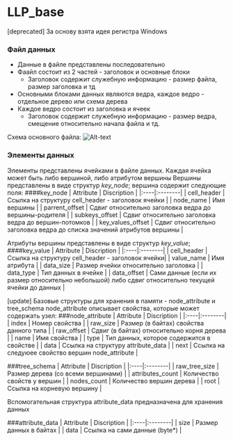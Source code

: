 # LLP_base
[deprecated]
За основу взята идея регистра Windows
### Файл данных
+ Данные в файле представлены последовательно
+ Фаайл состоит из 2 частей - заголовок и основные блоки
  + Заголовок содержит служебную информацию - размер файла, размер заголовка и тд
+ Основными блоками данных являются ведра, каждое ведро - отдельное дерево или схема дерева
+ Каждое ведро состоит из заголовка и ячеек
  + Заголовок содержит служебную информацию - размер ведра, смещение относительно начала файла и тд.

Схема основного файла:
![Alt-text](https://drive.google.com/file/d/1qO_QwgrS2EGpEBTBd7f87ZDGLBLBm2KC/view?usp=share_link)

### Элементы данных
Элементы представлены ячейками в файле данных. Каждая ячейка может быть либо вершиной, либо атрибутом вершины
Вершины представлены в виде структур *key_node*; вершина содержит следующие поля:
####key_node
| Attribute | Discription |
|:----|:--------|
| cell_header | Ссылка на структуру cell_header - заголовок ячейки |
| node_name | Имя вершины |
| parrent_offset | Сдвиг относительно заголовка ведра до вершины-родителя |
| subkeys_offset | Сдвиг относительно заголовка ведра до вершин-потомков |
| key_values_offset | Сдвиг относительно заголовка ведра до списка значений атрибутов вершины |

Атрибуты вершины представлены в виде структур *key_value*;
####key_value
| Attribute | Discription |
|:----|:--------|
| cell_header | Ссылка на структуру cell_header - заголовок ячейки|
| value_name | Имя атрибута |
| data_size | Размер ячейки относительно заголовка |
| data_type | Тип данных в ячейке |
| data_offset | Сами данные (если их размер относительно небольшой) либо сдвиг относительно текущей ячейки до данных |

[update]
Базовые структуры для хранения в памяти - node_attribute и tree_schema
node_attribute описывает свойства, которые может содержать узел:
###node_attribute
| Attribute | Discription |
|:----|:--------|
| index | Номер свойства |
| raw_size | Размер (в байтах) свойства данного типа |
| raw_offset | Сдвиг (в байтах) относительно корня дерева |
| name | Имя свойства |
| type | Тип данных, которое содержится в свойстве |
| data | Ссылка на структуру attribute_data |
| next | Ссылка на следуюее свойство вершин node_attribute |

###tree_schema
| Attribute | Discription |
|:----|:--------|
| raw_tree_size | Размер дерева (со всеми вершинами) |
| attributes_count | Количество свойств у вершин |
| nodes_count | Количество вершин дерева |
| root | Cсылка на корневую вершину |

Вспомогательная структура attribute_data предназначена для хранения данных

###attribute_data
| Attribute | Discription |
|:----|:--------|
| size | Размер данных в байтах |
| data | Ссылка на сами данные (byte*) |
